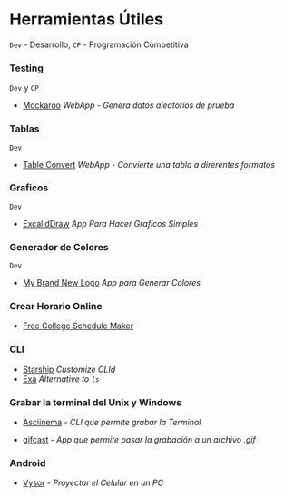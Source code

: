 # Herramientas Útiles

`Dev` - Desarrollo, `CP` - Programación Competitiva

### Testing

`Dev` y `CP`

- [Mockaroo](https://www.mockaroo.com/) _WebApp - Genera datos aleatorios de prueba_

### Tablas

`Dev`

- [Table Convert](https://tableconvert.com/) _WebApp - Convierte una tabla a direrentes formatos_

### Graficos

`Dev`

- [ExcalidDraw](https://excalidraw.com/) _App Para Hacer Graficos Simples_

### Generador de Colores

`Dev`

- [My Brand New Logo](https://mybrandnewlogo.com/es/generador-de-paleta-de-colores) _App para Generar Colores_

### Crear Horario Online

- [Free College Schedule Maker](https://www.freecollegeschedulemaker.com/)

### CLI

- [Starship](https://github.com/starship/starship) _Customize CLId_
- [Exa](https://the.exa.website/) _Alternative to `ls`_

### Grabar la terminal del Unix y Windows

- [Asciinema](https://github.com/asciinema/asciinema) - _CLI que permite grabar la Terminal_

- [gifcast](https://dstein64.github.io/gifcast/) - _App que permite pasar la grabación a un archivo .gif_

### Android
- [Vysor](https://www.vysor.io/) - _Proyectar el Celular en un PC_